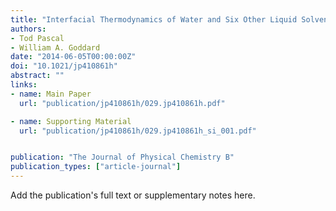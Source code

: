 ```yaml
---
title: "Interfacial Thermodynamics of Water and Six Other Liquid Solvents"
authors:
- Tod Pascal
- William A. Goddard
date: "2014-06-05T00:00:00Z"
doi: "10.1021/jp410861h"
abstract: ""
links:
- name: Main Paper
  url: "publication/jp410861h/029.jp410861h.pdf"

- name: Supporting Material
  url: "publication/jp410861h/029.jp410861h_si_001.pdf"


publication: "The Journal of Physical Chemistry B"
publication_types: ["article-journal"]
---
```


Add the publication's full text or supplementary notes here.
